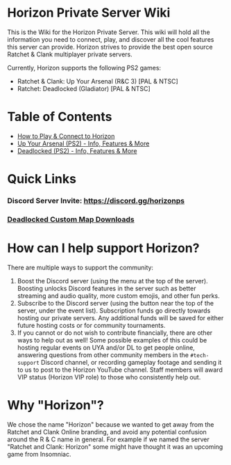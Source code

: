# Horizon Private Server Wiki

This is the Wiki for the Horizon Private Server. This wiki will hold all the information you need to connect, play, and discover all the cool features this server can provide. Horizon strives to provide the best open source Ratchet & Clank multiplayer private servers.

Currently, Horizon supports the following PS2 games:

- Ratchet & Clank: Up Your Arsenal (R&C 3) [PAL & NTSC]
- Ratchet: Deadlocked (Gladiator) [PAL & NTSC]

# Table of Contents

- [How to Play & Connect to Horizon](/getting-online/README.md)
- [Up Your Arsenal (PS2) - Info, Features & More](/up-your-arsenal/README.md)
- [Deadlocked (PS2) - Info, Features & More](/deadlocked/README.md)

# Quick Links

### Discord Server Invite: https://discord.gg/horizonps

### [Deadlocked Custom Map Downloads](https://github.com/Horizon-Private-Server/horizon-wiki/blob/main/deadlocked/CMAPS.md#download)

# How can I help support Horizon?
There are multiple ways to support the community:
1. Boost the Discord server (using the menu at the top of the server). Boosting unlocks Discord features in the server such as better streaming and audio quality, more custom emojis, and other fun perks.
2. Subscribe to the Discord server (using the button near the top of the server, under the event list). Subscription funds go directly towards hosting our private servers. Any additional funds will be saved for either future hosting costs or for community tournaments.
3. If you cannot or do not wish to contribute financially, there are other ways to help out as well! Some possible examples of this could be hosting regular events on UYA and/or DL to get people online, answering questions from other community members in the `#tech-support` Discord channel, or recording gameplay footage and sending it to us to post to the Horizon YouTube channel. Staff members will award VIP status (Horizon VIP role) to those who consistently help out.

# Why "Horizon"?
We chose the name "Horizon" because we wanted to get away from the Ratchet and Clank Online branding, and avoid any potential confusion around the R & C name in general. For example if we named the server "Ratchet and Clank: Horizon" some might have thought it was an upcoming game from Insomniac.
